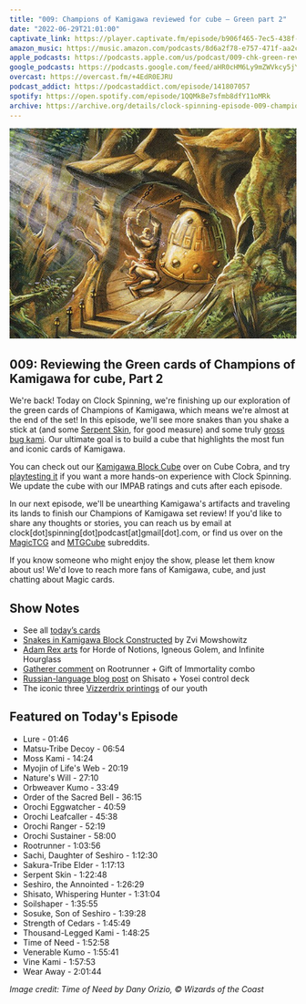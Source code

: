 ```yaml
---
title: "009: Champions of Kamigawa reviewed for cube — Green part 2"
date: "2022-06-29T21:01:00"
captivate_link: https://player.captivate.fm/episode/b906f465-7ec5-438f-a4bc-c21062831443
amazon_music: https://music.amazon.com/podcasts/8d6a2f78-e757-471f-aa2c-47afe84c72db/episodes/6a128cdb-66a9-4438-8978-1a07272b7c62/clock-spinning-009-chk-green-review-part-2-champions-of-kamigawa
apple_podcasts: https://podcasts.apple.com/us/podcast/009-chk-green-review-part-2-champions-of-kamigawa/id1611106302?i=1000568069316
google_podcasts: https://podcasts.google.com/feed/aHR0cHM6Ly9mZWVkcy5jYXB0aXZhdGUuZm0vY2xvY2stc3Bpbm5pbmcv/episode/YjkwNmY0NjUtN2VjNS00MzhmLWE0YmMtYzIxMDYyODMxNDQz?sa=X&ved=0CAUQkfYCahcKEwiAzbvVw9T4AhUAAAAAHQAAAAAQAQ
overcast: https://overcast.fm/+4EdR0EJRU
podcast_addict: https://podcastaddict.com/episode/141807057
spotify: https://open.spotify.com/episode/1QQMkBe7sfmb8dfY11oMRk
archive: https://archive.org/details/clock-spinning-episode-009-champions-of-kamigawa-green-part-2
---
```


![Time of Need](./time-of-need.jpg)

## 009: Reviewing the Green cards of Champions of Kamigawa for cube, Part 2

We're back! Today on Clock Spinning, we're finishing up our exploration of the green cards of Champions of Kamigawa, which means we're almost at the end of the set! In this episode, we'll see more snakes than you shake a stick at (and some [Serpent Skin](https://scryfall.com/card/chk/240/serpent-skin), for good measure) and some truly [gross](https://scryfall.com/card/chk/246/thousand-legged-kami) [bug kami](https://scryfall.com/card/chk/248/venerable-kumo). Our ultimate goal is to build a cube that highlights the most fun and iconic cards of Kamigawa.

You can check out our [Kamigawa Block Cube](https://cubecobra.com/cube/overview/clock-spinning-chk) over on Cube Cobra, and try [playtesting it](https://cubecobra.com/cube/playtest/clock-spinning-chk) if you want a more hands-on experience with Clock Spinning. We update the cube with our IMPAB ratings and cuts after each episode.

In our next episode, we'll be unearthing Kamigawa's artifacts and traveling its lands to finish our Champions of Kamigawa set review! If you'd like to share any thoughts or stories, you can reach us by email at clock[dot]spinning[dot]podcast[at]gmail[dot].com, or find us over on the [MagicTCG](https://www.reddit.com/r/magicTCG/) and [MTGCube](https://www.reddit.com/r/mtgcube/) subreddits.

If you know someone who might enjoy the show, please let them know about us! We'd love to reach more fans of Kamigawa, cube, and just chatting about Magic cards.

## Show Notes

- See all [today’s cards](https://scryfall.com/search?q=c%3Dg+e%3Dchk+cn>225)
- [Snakes in Kamigawa Block Constructed](https://articles.starcitygames.com/articles/snakes-in-kamigawa-block-constructed/) by Zvi Mowshowitz
- [Adam Rex arts](https://scryfall.com/search?q=a%3A%22adam%20rex%22%20(horde%20OR%20igneous%20OR%20hourglass)) for Horde of Notions, Igneous Golem, and Infinite Hourglass
- [Gatherer comment](https://gatherer.wizards.com/Pages/Card/Discussion.aspx?multiverseid=75367#ctl00_ctl00_ctl00_MainContent_SubContent_SubContent_popularPosts_postsRepeater_ctl06_post) on Rootrunner + Gift of Immortality combo
- [Russian-language blog post](https://e-magic.blogspot.com/) on Shisato + Yosei control deck
- The iconic three [Vizzerdrix printings](https://scryfall.com/search?q=vizzerdrix+%2B%2B+-e%3As99+-e%3As00) of our youth

## Featured on Today's Episode

* Lure - 01:46
* Matsu-Tribe Decoy - 06:54
* Moss Kami - 14:24
* Myojin of Life's Web - 20:19
* Nature's Will - 27:10
* Orbweaver Kumo - 33:49
* Order of the Sacred Bell - 36:15
* Orochi Eggwatcher - 40:59
* Orochi Leafcaller - 45:38
* Orochi Ranger - 52:19
* Orochi Sustainer - 58:00
* Rootrunner - 1:03:56
* Sachi, Daughter of Seshiro - 1:12:30
* Sakura-Tribe Elder - 1:17:13
* Serpent Skin - 1:22:48
* Seshiro, the Annointed - 1:26:29
* Shisato, Whispering Hunter - 1:31:04
* Soilshaper - 1:35:55
* Sosuke, Son of Seshiro - 1:39:28
* Strength of Cedars - 1:45:49
* Thousand-Legged Kami - 1:48:25
* Time of Need - 1:52:58
* Venerable Kumo - 1:55:41
* Vine Kami - 1:57:53
* Wear Away - 2:01:44

_Image credit: Time of Need by Dany Orizio, © Wizards of the Coast_